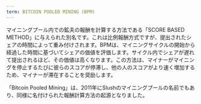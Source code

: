 ```yaml
---
term: BITCOIN POOLED MINING (BPM)
---
```


マイニングプール内での鉱夫の報酬を計算する方法である「SCORE BASED METHOD」に与えられた別名です。これは比例報酬方式ですが、提出されたシェアの時間によって重み付けされます。BPMは、マイニングサイクルの開始から経過した時間に基づいてシェアの価値を評価します。サイクル内でシェアが遅れて提出されるほど、その価値は高くなります。この方法は、マイナーがマイニングを停止するたびに彼らのスコアが停滞し、他の人のスコアがより速く増加するため、マイナーが滞在することを奨励します。

「Bitcoin Pooled Mining」は、2011年にSlushのマイニングプールの名前でもあり、同様に名付けられた報酬計算方法の起源となりました。